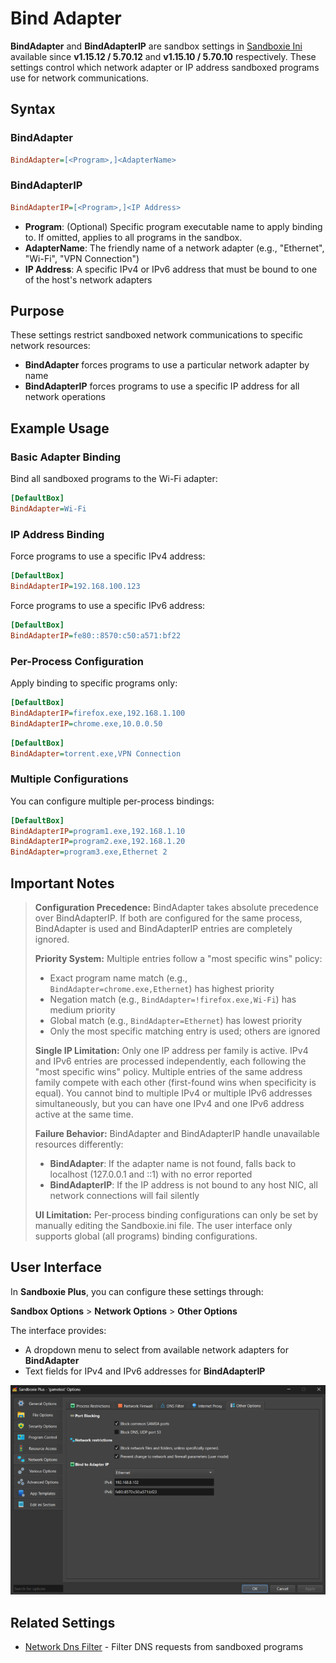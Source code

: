 # Bind Adapter

**BindAdapter** and **BindAdapterIP** are sandbox settings in [Sandboxie Ini](SandboxieIni.md) available since **v1.15.12 / 5.70.12** and **v1.15.10 / 5.70.10** respectively. These settings control which network adapter or IP address sandboxed programs use for network communications.

## Syntax

### BindAdapter
```ini
BindAdapter=[<Program>,]<AdapterName>
```

### BindAdapterIP
```ini
BindAdapterIP=[<Program>,]<IP Address>
```

* **Program**: (Optional) Specific program executable name to apply binding to. If omitted, applies to all programs in the sandbox.
* **AdapterName**: The friendly name of a network adapter (e.g., "Ethernet", "Wi-Fi", "VPN Connection")
* **IP Address**: A specific IPv4 or IPv6 address that must be bound to one of the host's network adapters

## Purpose

These settings restrict sandboxed network communications to specific network resources:

- **BindAdapter** forces programs to use a particular network adapter by name
- **BindAdapterIP** forces programs to use a specific IP address for all network operations

## Example Usage

### Basic Adapter Binding

Bind all sandboxed programs to the Wi-Fi adapter:

```ini
[DefaultBox]
BindAdapter=Wi-Fi
```

### IP Address Binding

Force programs to use a specific IPv4 address:

```ini
[DefaultBox]
BindAdapterIP=192.168.100.123
```

Force programs to use a specific IPv6 address:

```ini
[DefaultBox]
BindAdapterIP=fe80::8570:c50:a571:bf22
```

### Per-Process Configuration

Apply binding to specific programs only:

```ini
[DefaultBox]
BindAdapterIP=firefox.exe,192.168.1.100
BindAdapterIP=chrome.exe,10.0.0.50
```

```ini
[DefaultBox]
BindAdapter=torrent.exe,VPN Connection
```

### Multiple Configurations

You can configure multiple per-process bindings:

```ini
[DefaultBox]
BindAdapterIP=program1.exe,192.168.1.10
BindAdapterIP=program2.exe,192.168.1.20
BindAdapter=program3.exe,Ethernet 2
```

## Important Notes

> **Configuration Precedence:** BindAdapter takes absolute precedence over BindAdapterIP. If both are configured for the same process, BindAdapter is used and BindAdapterIP entries are completely ignored.
>
> **Priority System:** Multiple entries follow a "most specific wins" policy:
> - Exact program name match (e.g., `BindAdapter=chrome.exe,Ethernet`) has highest priority
> - Negation match (e.g., `BindAdapter=!firefox.exe,Wi-Fi`) has medium priority
> - Global match (e.g., `BindAdapter=Ethernet`) has lowest priority
> - Only the most specific matching entry is used; others are ignored
>
> **Single IP Limitation:** Only one IP address per family is active. IPv4 and IPv6 entries are processed independently, each following the "most specific wins" policy. Multiple entries of the same address family compete with each other (first-found wins when specificity is equal). You cannot bind to multiple IPv4 or multiple IPv6 addresses simultaneously, but you can have one IPv4 and one IPv6 address active at the same time.
>
> **Failure Behavior:** BindAdapter and BindAdapterIP handle unavailable resources differently:
> - **BindAdapter**: If the adapter name is not found, falls back to localhost (127.0.0.1 and ::1) with no error reported
> - **BindAdapterIP**: If the IP address is not bound to any host NIC, all network connections will fail silently
>
> **UI Limitation:** Per-process binding configurations can only be set by manually editing the Sandboxie.ini file. The user interface only supports global (all programs) binding configurations.

## User Interface

In **Sandboxie Plus**, you can configure these settings through:

**Sandbox Options** > **Network Options** > **Other Options**

The interface provides:
- A dropdown menu to select from available network adapters for **BindAdapter**
- Text fields for IPv4 and IPv6 addresses for **BindAdapterIP**

![Bind Adapter Configuration](../Media/BindAdapter.png)

## Related Settings

- [Network Dns Filter](NetworkDnsFilter.md) - Filter DNS requests from sandboxed programs
